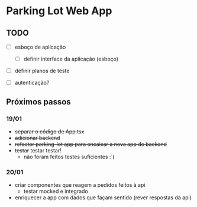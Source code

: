# Parking Lot Web App

## TODO

- [ ] esboço de aplicação
  - [ ] definir interface da aplicação (esboço)
- [ ] definir planos de teste
- [ ] autenticação?



## Próximos passos

### 19/01

- ~~separar o código de App.tsx~~
- ~~adicionar backend~~
- ~~refactor parking-lot app para encaixar a nova app de backend~~
- ~~testar~~ testar testar!
  - não foram feitos testes suficientes :´(

### 20/01

- criar componentes que reagem a pedidos feitos à api
  - testar mocked e integrado
- enriquecer a app com dados que façam sentido (rever respostas da api)
